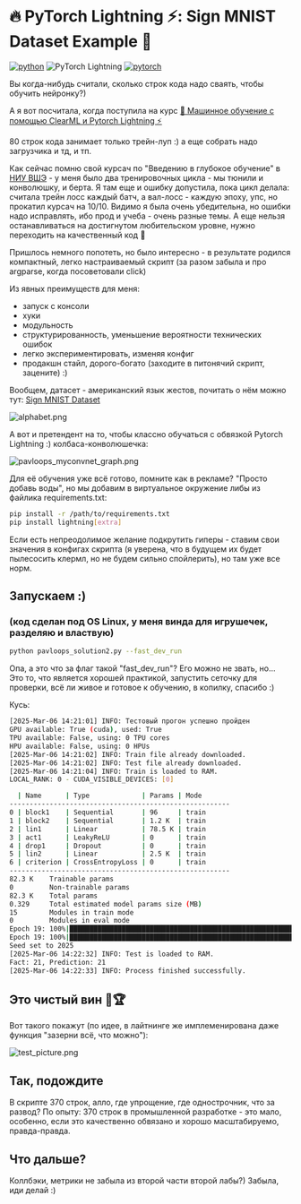 # 🔥 PyTorch Lightning ⚡️: Sign MNIST Dataset Example  🤗 

[![python](https://img.shields.io/badge/Python-3.12-3776AB.svg?style=flat&logo=python&logoColor=white)](https://www.python.org)
![PyTorch Lightning](https://img.shields.io/badge/pytorch-lightning-blue.svg?logo=PyTorch%20Lightning)
[![pytorch](https://img.shields.io/badge/PyTorch-2.5.0-EE4C2C.svg?style=flat&logo=pytorch)](https://pytorch.org)


Вы когда-нибудь считали, сколько строк кода надо сваять, чтобы обучить нейронку?)

А я вот посчитала, когда поступила на курс [🤖 Машинное обучение с помощью ClearML и Pytorch Lightning ⚡](https://stepik.org/course/214389?auth=login)

80 строк кода занимает только трейн-луп :) а еще собрать надо загрузчика и тд, и тп. 

Как сейчас помню свой курсач по "Введению в глубокое обучение" в [НИУ ВШЭ](https://www.hse.ru/ma/mds/news/909801290.html) - у меня было два тренировочных цикла - мы тюнили и конволюшку, и берта. Я там еще и ошибку допустила, пока цикл делала: считала трейн лосс каждый батч, а вал-лосс - каждую эпоху, упс, но прокатил курсач на 10/10. Видимо я была очень убедительна, но ошибки надо исправлять, ибо прод и учеба - очень разные темы. А еще нельзя останавливаться на достигнутом любительском уровне, нужно переходить на качественный код 🫡

Пришлось немного попотеть, но было интересно - в результате родился компактный, легко настраиваемый скрипт (за разом забыла и про argparse, когда посоветовали click)

Из явных преимуществ для меня:
- запуск с консоли
- хуки
- модульность
- структурированность, уменьшение вероятности технических ошибок
- легко экспериментировать, изменяя конфиг
- продакшн стайл, дорого-богато (заходите в питонячий скрипт, зацените) :)

Вообщем, датасет - американский язык жестов, почитать о нём можно тут: [Sign MNIST Dataset](https://www.kaggle.com/datasets/datamunge/sign-language-mnist)

![alphabet.png](pics/alphabet.png)

А вот и претендент на то, чтобы классно обучаться с обвязкой Pytorch Lightning :) колбаса-конволюшечка:

![pavloops_myconvnet_graph.png](pics/pavloops_myconvnet_graph.png)

Для её обучения уже всё готово, помните как в рекламе? "Просто добавь воды", но мы добавим в виртуальное окружение либы из файлика requirements.txt:
```bash
pip install -r /path/to/requirements.txt
pip install lightning[extra]
```

Если есть непреодолимое желание подкрутить гиперы - ставим свои значения в конфигах скрипта (я уверена, что в будущем их будет пылесосить клермл, но не будем сильно спойлерить), но там уже все норм.

## Запускаем :) 

### (код сделан под OS Linux, у меня винда для игрушечек, разделяю и властвую)

```bash
python pavloops_solution2.py --fast_dev_run
```

Опа, а это что за флаг такой "fast_dev_run"? Его можно не звать, но... Это то, что является хорошей практикой, запустить сеточку для проверки, всё ли живое и готовое к обучению, в копилку, спасибо :)

Кусь:

```bash
[2025-Mar-06 14:21:01] INFO: Тестовый прогон успешно пройден
GPU available: True (cuda), used: True
TPU available: False, using: 0 TPU cores
HPU available: False, using: 0 HPUs
[2025-Mar-06 14:21:02] INFO: Train file already downloaded.
[2025-Mar-06 14:21:02] INFO: Test file already downloaded.
[2025-Mar-06 14:21:04] INFO: Train is loaded to RAM.
LOCAL_RANK: 0 - CUDA_VISIBLE_DEVICES: [0]

  | Name      | Type             | Params | Mode
-------------------------------------------------------
0 | block1    | Sequential       | 96     | train
1 | block2    | Sequential       | 1.2 K  | train
2 | lin1      | Linear           | 78.5 K | train
3 | act1      | LeakyReLU        | 0      | train
4 | drop1     | Dropout          | 0      | train
5 | lin2      | Linear           | 2.5 K  | train
6 | criterion | CrossEntropyLoss | 0      | train
-------------------------------------------------------
82.3 K    Trainable params
0         Non-trainable params
82.3 K    Total params
0.329     Total estimated model params size (MB)
15        Modules in train mode
0         Modules in eval mode
Epoch 19: 100%|█████████████████████████████████████████████████████████████████████████████████████████████████████████████████████████████████████████████████| 215/215 [00:04<00:00, 47.43it/s, v_num=0, train/loss=0.237]`Trainer.fit` stopped: `max_epochs=20` reached.
Epoch 19: 100%|█████████████████████████████████████████████████████████████████████████████████████████████████████████████████████████████████████████████████| 215/215 [00:04<00:00, 47.26it/s, v_num=0, train/loss=0.237]
Seed set to 2025
[2025-Mar-06 14:22:32] INFO: Test is loaded to RAM.
Fact: 21, Prediction: 21
[2025-Mar-06 14:22:33] INFO: Process finished successfully.
```

## Это чистый вин 🎯🏆

Вот такого покажут (по идее, в лайтнинге же имплеменирована даже функция "зазерни всё, что можно"):

![test_picture.png](pics/test_picture.png)

## Так, подождите

В скрипте 370 строк, алло, где упрощение, где однострочник, что за развод? По опыту: 370 строк в промышленной разработке - это мало, особенно, если это качественно обвязано и хорошо масштабируемо, правда-правда.

## Что дальше?

Коллбэки, метрики не забыла из второй части второй лабы?) Забыла, иди делай :)
